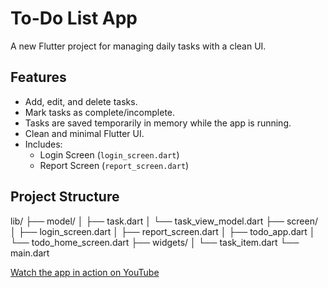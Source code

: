 # To-Do List App

A new Flutter project for managing daily tasks with a clean UI.

## Features

- Add, edit, and delete tasks.
- Mark tasks as complete/incomplete.
- Tasks are saved temporarily in memory while the app is running.
- Clean and minimal Flutter UI.
- Includes:
  - Login Screen (`login_screen.dart`)
  - Report Screen (`report_screen.dart`)

##  Project Structure
lib/
├── model/
│ ├── task.dart
│ └── task_view_model.dart
├── screen/
│ ├── login_screen.dart
│ ├── report_screen.dart
│ ├── todo_app.dart
│ └── todo_home_screen.dart
├── widgets/
│ └── task_item.dart
└── main.dart

[Watch the app in action on YouTube]()


